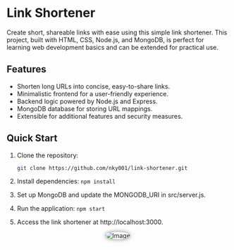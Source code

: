# Link Shortener

Create short, shareable links with ease using this simple link shortener. This project, built with HTML, CSS, Node.js, and MongoDB, is perfect for learning web development basics and can be extended for practical use.

## Features

- Shorten long URLs into concise, easy-to-share links.
- Minimalistic frontend for a user-friendly experience.
- Backend logic powered by Node.js and Express.
- MongoDB database for storing URL mappings.
- Extensible for additional features and security measures.

## Quick Start

1. Clone the repository:

   ```bash
   git clone https://github.com/nky001/link-shortener.git
1. Install dependencies:
    `npm install`
2. Set up MongoDB and update the MONGODB_URI in src/server.js.

3. Run the application:
    `npm start`
4. Access the link shortener at http://localhost:3000.

<p align="center">
  <img src="https://cdn.discordapp.com/attachments/1168975242165751920/1214141210957189141/image.png?ex=65f8081e&is=65e5931e&hm=f3241eea94e7e6dc8ad6a45119a832ecc3780386af4d10a305d51417bdd35510&" alt="Image" style="border-radius: 50%; box-shadow: 0 0 10px rgba(0, 0, 0, 0.5); animation: spin 3s linear infinite;">
</p>
